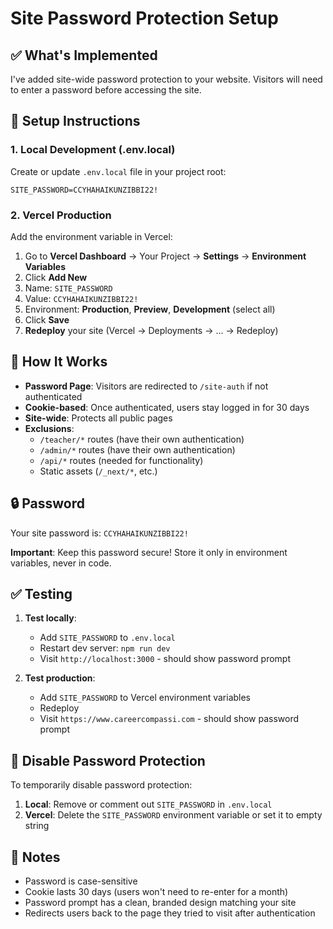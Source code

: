 # Site Password Protection Setup

## ✅ What's Implemented

I've added site-wide password protection to your website. Visitors will need to enter a password before accessing the site.

## 🔧 Setup Instructions

### 1. Local Development (.env.local)

Create or update `.env.local` file in your project root:

```env
SITE_PASSWORD=CCYHAHAIKUNZIBBI22!
```

### 2. Vercel Production

Add the environment variable in Vercel:

1. Go to **Vercel Dashboard** → Your Project → **Settings** → **Environment Variables**
2. Click **Add New**
3. Name: `SITE_PASSWORD`
4. Value: `CCYHAHAIKUNZIBBI22!`
5. Environment: **Production**, **Preview**, **Development** (select all)
6. Click **Save**
7. **Redeploy** your site (Vercel → Deployments → ... → Redeploy)

## 🎯 How It Works

- **Password Page**: Visitors are redirected to `/site-auth` if not authenticated
- **Cookie-based**: Once authenticated, users stay logged in for 30 days
- **Site-wide**: Protects all public pages
- **Exclusions**: 
  - `/teacher/*` routes (have their own authentication)
  - `/admin/*` routes (have their own authentication)
  - `/api/*` routes (needed for functionality)
  - Static assets (`/_next/*`, etc.)

## 🔒 Password

Your site password is: `CCYHAHAIKUNZIBBI22!`

**Important**: Keep this password secure! Store it only in environment variables, never in code.

## ✅ Testing

1. **Test locally**: 
   - Add `SITE_PASSWORD` to `.env.local`
   - Restart dev server: `npm run dev`
   - Visit `http://localhost:3000` - should show password prompt

2. **Test production**:
   - Add `SITE_PASSWORD` to Vercel environment variables
   - Redeploy
   - Visit `https://www.careercompassi.com` - should show password prompt

## 🚫 Disable Password Protection

To temporarily disable password protection:

1. **Local**: Remove or comment out `SITE_PASSWORD` in `.env.local`
2. **Vercel**: Delete the `SITE_PASSWORD` environment variable or set it to empty string

## 📝 Notes

- Password is case-sensitive
- Cookie lasts 30 days (users won't need to re-enter for a month)
- Password prompt has a clean, branded design matching your site
- Redirects users back to the page they tried to visit after authentication

